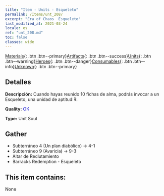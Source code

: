 ```yaml
---
title: "Item - Units - Esqueleto"
permalink: /Items/unt_208/
excerpt: "Era of Chaos  Esqueleto"
last_modified_at: 2021-03-24
locale: es
ref: "unt_208.md"
toc: false
classes: wide
---
```

 [Materials](/es/Items/){: .btn .btn--primary}[Artifacts](/es/Items/Artifacts/){: .btn .btn--success}[Units](/es/Items/Units/){: .btn .btn--warning}[Heroes](/es/Items/Heroes/){: .btn .btn--danger}[Consumables](/es/Items/Consumables/){: .btn .btn--info}[Unknown](/es/Items/Unknown/){: .btn .btn--primary}

## Detalles
 **Descripción:** Cuando hayas reunido 10 fichas de alma, podrás invocar a un Esqueleto, una unidad de aptitud R.

 **Quality:** <span style="color: #0000CD">OK</span>

 **Type:** Unit Soul

## Gather

*    Subterráneo 4 (Un plan diabólico) -> 4-1 
*    Subterráneo 9 (Avaricia) -> 9-3 
*    Altar de Reclutamiento 
*    Barracks Redemption - Esqueleto 

## This item contains:

  None

